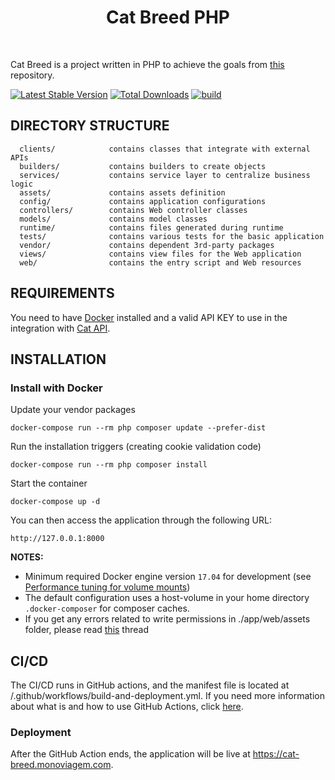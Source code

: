 <p align="center">
    <h1 align="center">Cat Breed PHP</h1>
    <br>
</p>

Cat Breed is a project written in PHP to achieve the goals from [this](https://github.com/bsato212/php-interview-project) repository.

[![Latest Stable Version](https://img.shields.io/packagist/v/yiisoft/yii2-app-basic.svg)](https://packagist.org/packages/yiisoft/yii2-app-basic)
[![Total Downloads](https://img.shields.io/packagist/dt/yiisoft/yii2-app-basic.svg)](https://packagist.org/packages/yiisoft/yii2-app-basic)
[![build](https://github.com/yiisoft/yii2-app-basic/workflows/build/badge.svg)](https://github.com/yiisoft/yii2-app-basic/actions?query=workflow%3Abuild)

DIRECTORY STRUCTURE
-------------------

      clients/            contains classes that integrate with external APIs
      builders/           contains builders to create objects
      services/           contains service layer to centralize business logic
      assets/             contains assets definition
      config/             contains application configurations
      controllers/        contains Web controller classes
      models/             contains model classes
      runtime/            contains files generated during runtime
      tests/              contains various tests for the basic application
      vendor/             contains dependent 3rd-party packages
      views/              contains view files for the Web application
      web/                contains the entry script and Web resources


REQUIREMENTS
------------
You need to have [Docker](https://docs.docker.com/get-docker/) installed and a valid API KEY to use in the integration with [Cat API](https://thecatapi.com/).

INSTALLATION
------------

### Install with Docker

Update your vendor packages

    docker-compose run --rm php composer update --prefer-dist
    
Run the installation triggers (creating cookie validation code)

    docker-compose run --rm php composer install    
    
Start the container

    docker-compose up -d
    
You can then access the application through the following URL:

    http://127.0.0.1:8000

**NOTES:** 
- Minimum required Docker engine version `17.04` for development (see [Performance tuning for volume mounts](https://docs.docker.com/docker-for-mac/osxfs-caching/))
- The default configuration uses a host-volume in your home directory `.docker-composer` for composer caches.
- If you get any errors related to write permissions in ./app/web/assets folder, please read [this](https://stackoverflow.com/questions/34482597/yii2-the-directory-is-not-writable-by-the-web-process-frontend-web-assets) thread

CI/CD
-------

The CI/CD runs in GitHub actions, and the manifest file is located at <root-dir>/.github/workflows/build-and-deployment.yml.
If you need more information about what is and how to use GitHub Actions, click [here](https://github.com/features/actions).

### Deployment
After the GitHub Action ends, the application will be live at https://cat-breed.monoviagem.com.